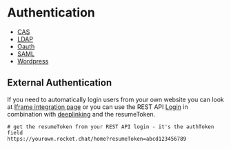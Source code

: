 # Authentication

* [CAS](https://docs.rocket.chat/administrator-guides/authentication/cas/)
* [LDAP](https://docs.rocket.chat/administrator-guides/authentication/ldap/)
* [Oauth](https://docs.rocket.chat/administrator-guides/authentication/oauth/)
* [SAML](https://docs.rocket.chat/administrator-guides/authentication/saml/)
* [Wordpress](https://docs.rocket.chat/administrator-guides/authentication/wordpress/)

## External Authentication

If you need to automatically login users from your own website you can look at [Iframe integration page](../../developer-guides/iframe-integration/) or you can use the REST API [Login](../../api-guides/rest-api/authentication/login.md) in combination with [deeplinking](../../developer-guides/deeplink.md) and the resumeToken.

```text
# get the resumeToken from your REST API login - it's the authToken field
https://yourown.rocket.chat/home?resumeToken=abcd123456789
```

